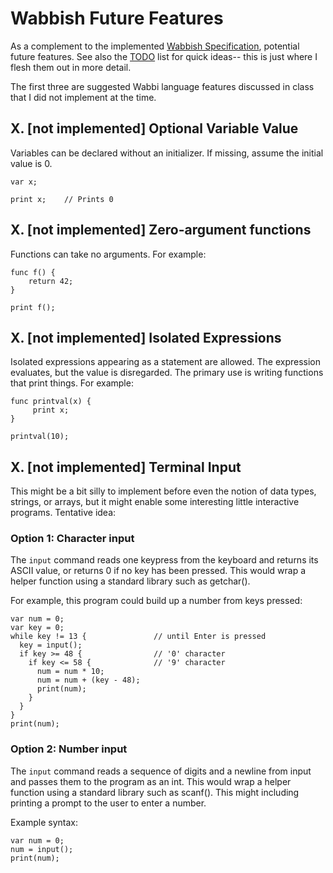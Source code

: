 # Wabbish Future Features

As a complement to the implemented [Wabbish Specification](Wabbish-Specification.md), potential future features. See also the [TODO](TODO.md) list for quick ideas-- this is just where I flesh them out in more detail.

The first three are suggested Wabbi language features discussed in class that I did not implement at the time.

## X. [not implemented] Optional Variable Value

Variables can be declared without an initializer.  If missing, assume the
initial value is 0.

```
var x;

print x;    // Prints 0
```

## X. [not implemented] Zero-argument functions

Functions can take no arguments. For example:

```
func f() {
    return 42;
}

print f();
```

## X. [not implemented] Isolated Expressions

Isolated expressions appearing as a statement are allowed.  The
expression evaluates, but the value is disregarded.  The primary use
is writing functions that print things. For example:

```
func printval(x) {
     print x;
}

printval(10);
```

## X. [not implemented] Terminal Input

This might be a bit silly to implement before even the notion of data types, strings, or arrays, but it might enable some interesting little interactive programs. Tentative idea:

### Option 1: Character input 

The `input` command reads one keypress from the keyboard and returns its ASCII value, or returns 0 if no key has been pressed. This would wrap a helper function using a standard library such as getchar().

For example, this program could build up a number from keys pressed:

```
var num = 0;
var key = 0;
while key != 13 {               // until Enter is pressed
  key = input();
  if key >= 48 {                // '0' character
    if key <= 58 {              // '9' character
      num = num * 10;
      num = num + (key - 48);
      print(num);
    }
  }
}
print(num);
```

### Option 2: Number input 

The `input` command reads a sequence of digits and a newline from input and passes them to the program as an int. This would wrap a helper function using a standard library such as scanf(). This might including printing a prompt to the user to enter a number.

Example syntax:

```
var num = 0;
num = input();
print(num);
```







